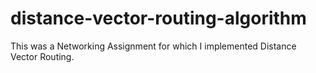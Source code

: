 # distance-vector-routing-algorithm
This was a Networking Assignment for which I implemented Distance Vector Routing.

